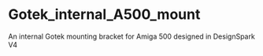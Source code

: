 # Gotek_internal_A500_mount
An internal Gotek mounting bracket for Amiga 500 designed in DesignSpark V4
